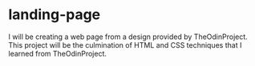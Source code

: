 # landing-page

I will be creating a web page from a design provided by TheOdinProject.
This project will be the culmination of HTML and CSS techniques that I learned from TheOdinProject.